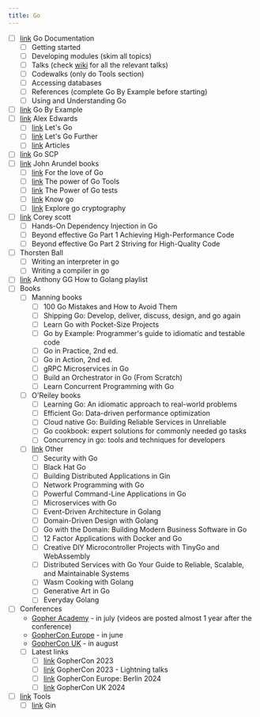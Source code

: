 ```yaml
---
title: Go
---
```


-   [ ] [link](https://go.dev/doc/) Go Documentation
    -   [ ] Getting started
    -   [ ] Developing modules (skim all topics)
    -   [ ] Talks (check [wiki](https://go.dev/wiki/GoTalks) for all the relevant talks)
    -   [ ] Codewalks (only do Tools section)
    -   [ ] Accessing databases
    -   [ ] References (complete Go By Example before starting)
    -   [ ] Using and Understanding Go
-   [ ] [link](https://gobyexample.com/) Go By Example
-   [ ] [link](https://www.alexedwards.net/blog) Alex Edwards
    -   [ ] [link](https://lets-go.alexedwards.net/) Let's Go
    -   [ ] [link](https://lets-go-further.alexedwards.net/) Let's Go Further
    -   [ ] [link](https://www.alexedwards.net/blog) Articles
-   [ ] [link](https://checkmarx.gitbooks.io/go-scp/content/) Go SCP
-   [ ] [link](https://bitfieldconsulting.com/books) John Arundel books
    -   [ ] [link](https://bitfieldconsulting.com/books/love) For the love of Go
    -   [ ] [link](https://bitfieldconsulting.com/books/tools) The power of Go Tools
    -   [ ] [link](https://bitfieldconsulting.com/books/tests) The Power of Go tests
    -   [ ] [link](https://bitfieldconsulting.com/books/generics) Know go
    -   [ ] [link](https://bitfieldconsulting.com/books/crypto) Explore go cryptography
-   [ ] [link](https://coreyscott.dev/book/) Corey scott
    -   [ ] Hands-On Dependency Injection in Go
    -   [ ] Beyond effective Go Part 1 Achieving High-Performance Code
    -   [ ] Beyond effective Go Part 2 Striving for High-Quality Code
-   [ ] Thorsten Ball
    -   [ ] Writing an interpreter in go
    -   [ ] Writing a compiler in go
-   [ ] [link](https://www.youtube.com/playlist?list=PL0xRBLFXXsP7-0IVCmoo2FEWBrQzfH2l8) Anthony GG How to Golang playlist
-   [ ] Books
    -   [ ] Manning books
        -   [ ] 100 Go Mistakes and How to Avoid Them
        -   [ ] Shipping Go: Develop, deliver, discuss, design, and go again
        -   [ ] Learn Go with Pocket-Size Projects
        -   [ ] Go by Example: Programmer's guide to idiomatic and testable code
        -   [ ] Go in Practice, 2nd ed.
        -   [ ] Go in Action, 2nd ed.
        -   [ ] gRPC Microservices in Go
        -   [ ] Build an Orchestrator in Go (From Scratch)
        -   [ ] Learn Concurrent Programming with Go
    -   [ ] O'Reiley books
        -   [ ] Learning Go: An idiomatic approach to real-world problems
        -   [ ] Efficient Go: Data-driven performance optimization
        -   [ ] Cloud native Go: Building Reliable Services in Unreliable
        -   [ ] Go cookbook: expert solutions for commonly needed go tasks
        -   [ ] Concurrency in go: tools and techniques for developers
    -   [ ] [link](https://github.com/dariubs/GoBooks) Other
        -   [ ] Security with Go
        -   [ ] Black Hat Go
        -   [ ] Building Distributed Applications in Gin
        -   [ ] Network Programming with Go
        -   [ ] Powerful Command-Line Applications in Go
        -   [ ] Microservices with Go
        -   [ ] Event-Driven Architecture in Golang
        -   [ ] Domain-Driven Design with Golang
        -   [ ] Go with the Domain: Building Modern Business Software in Go
        -   [ ] 12 Factor Applications with Docker and Go
        -   [ ] Creative DIY Microcontroller Projects with TinyGo and WebAssembly
        -   [ ] Distributed Services with Go Your Guide to Reliable, Scalable, and Maintainable Systems
        -   [ ] Wasm Cooking with Golang
        -   [ ] Generative Art in Go
        -   [ ] Everyday Golang
-   [ ] Conferences
    -   [Gopher Academy](https://www.youtube.com/@GopherAcademy/playlists) - in july (videos are posted almost 1 year after the conference)
    -   [GopherCon Europe](https://www.youtube.com/@GopherConEurope/playlists) - in june
    -   [GopherCon UK](https://www.youtube.com/@GopherConUK/playlists) - in august
    -   [ ] Latest links
        -   [ ] [link](https://www.youtube.com/playlist?list=PL2ntRZ1ySWBep6rEAtp9jI6GXGZdlJmWN) GopherCon 2023
        -   [ ] [link](https://www.youtube.com/playlist?list=PL2ntRZ1ySWBd4WWWIv9kykszeQhdxJ5jg) GopherCon 2023 - Lightning talks
        -   [ ] [link](https://www.youtube.com/playlist?list=PLtoVuM73AmsIf99_fXLq_ehe2tpGVJQiF) GopherCon Europe: Berlin 2024
        -   [ ] [link](https://www.youtube.com/playlist?list=PLDWZ5uzn69ezR6D6FUj_iBSOyRc9xaZFP) GopherCon UK 2024
-   [ ] [link](https://github.com/avelino/awesome-go) Tools
    -   [ ] [link](https://gin-gonic.com/) Gin
